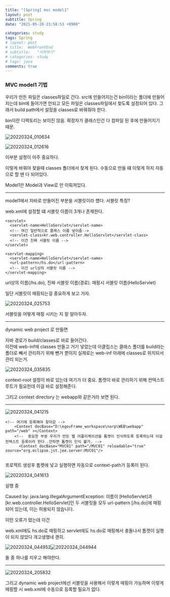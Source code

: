 ```yaml
---
title: "[Spring] mvc model1"
layout: post
subtitle: Spring
date: "2021-05-28-23:58:53 +0900"

categories: study
tags: Spring
# layout: post
# title:  WebFrontEnd
# subtitle:   "시작하기"
# categories: study
# tags: java
comments: true
---
```


### MVC model1 기법

우리가 만든 파일은 classes파일로 간다.
src에 만들어지는건 bin이라는 폴더에 만들어지는데 bin에 들어가면 안되고 모든 파일은 classes파일에서 찾도록 설정되어 있다. 그래서 build path에서 설정을 classes로 바꿔줘야 한다.

bin이란 디렉토리는 보이진 않음. 확장자가 클래스인건 다 컴파일 된 후에 만들어지기 때문.

![20220324_010634](/assets/20220324_010634.png)

![20220324_012616](/assets/20220324_012616.png)


이부분 설정이 아주 중요하다.


이렇게 바꿔야 찾을때 classes 폴더에서 찾게 된다.
수동으로 만들 떄 이렇게 하지 자동으로 할 땐 다 되어있다.


Model1은 Model과 View로 만 이뤄져있다.


-----

model1에서 자바로 만들어진 부분을 서블릿이라 헀다.
서블릿 특징?



web.xml에 설정할 떄 서블릿 이름이 3개나 존재한다.

```
<servlet>
  <servlet-name>HelloServlet</servlet-name>
  <!-- 여긴 일반적으로 클래스 이름 넣어줌-->
  <servlet-class>kr.web.controller.HelloServlet</servlet-class>
  <!-- 이건 진짜 서블릿 이름 -->
</servlet>

<servlet-mapping>
  <servlet-name>HelloServlet</servlet-name>
  <url-pattern>/hs.do</url-pattern>
  <!-- 이건 url상의 서블릿 이름 -->
</servlet-mapping>

```
url상의 이름(/hs.do), 진짜 서블릿 이름(경로). 매핑시 서블릿 이름(HelloServlet)


일단 서블릿이 매핑되는걸 중요하게 보고 가자.

![20220324_025753](/assets/20220324_025753.png)

서블릿을 어떻게 매핑 시키는 지 잘 알아두자.


---------

dynamic web project 로 만들면

자바 경로가 build/classes로 바로 들어간다.  
이전에 web-inf에 classes 만들고 거기 넣었는데
이클립스는 클래스 폴더를 build라는 폴더로 빼서 관리하기 위해 뺀거 뿐이지 실제로는 web-inf 아래에 classes로 위치되서 관리 되는거.

![20220324_035835](/assets/20220324_035835.png)

context-root 설정이 바로 있는데 여기가 더 중요.
톰캣이 바로 관리하기 위해 컨텍스트 루트가 필요한데 이걸 바로 설정해준다.

그리고 context directory 는 webapp와 같은거라 보면 된다.



------

![20220324_041215](/assets/20220324_041215.png)

```
<!-- 여기에 등록해야 찾아감 -->
	<Context docBase="D:\egovFrame_workspace\narp\WEB\webapp" path="/web" ></Context>
    <!--  중요한 부분 우리가 만든 웹 어플리케이션을 톰캣이 인식하도록 등록하는데 이걸 컨텍스트 등록이라 한다 .안하면 톰캣이 인식 불가. -->
      <Context docBase="MVC01" path="/MVC01" reloadable="true" source="org.eclipse.jst.jee.server:MVC01"/>


```

프로젝트 생성후 톰켓에 넣고 실행하면 자동으로 context-path가 등록이 된다.


![20220324_041613](/assets/20220324_041613.png)


실행 중


Caused by: java.lang.IllegalArgumentException: 이름이 [HelloServlet]과 [kr.web.controller.HelloServlet]인 두 서블릿들 모두 url-pattern [/hs.do]에 매핑되어 있는데, 이는 허용되지 않습니다.

이런 오류가 떴는데 이건

web.xml에도 hs.do로 매핑하고 servlet에도 hs.do로 매핑해서 충돌나서 톰캣이 실행이 되지 않았다 개고생했네 괜히.


![20220324_044952](/assets/20220324_044952.png)![20220324_044944](/assets/20220324_044944.png)

둘 중 하나를 지우고 해야한다.

---

![20220324_205832](/assets/20220324_205832.png)

그리고 dynamic web project에선 서블릿을 사용해서 이렇게 매핑이 가능하며
이렇게 매핑할 시 web.xml에 수동으로 등록할 필요가 없다.
